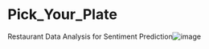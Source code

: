 # Pick_Your_Plate
Restaurant Data Analysis for Sentiment Prediction![image](https://github.com/user-attachments/assets/d4222819-9ff5-4a08-bf60-60ff1e096ad2)
